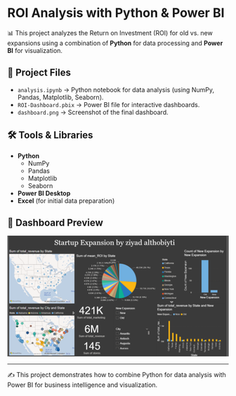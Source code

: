 # ROI Analysis with Python & Power BI

📊 This project analyzes the Return on Investment (ROI) for old vs. new expansions using a combination of **Python** for data processing and **Power BI** for visualization.

## 📂 Project Files
- `analysis.ipynb` → Python notebook for data analysis (using NumPy, Pandas, Matplotlib, Seaborn).
- `ROI-Dashboard.pbix` → Power BI file for interactive dashboards.
- `dashboard.png` → Screenshot of the final dashboard.

## 🛠 Tools & Libraries
- **Python**
  - NumPy
  - Pandas
  - Matplotlib
  - Seaborn
- **Power BI Desktop**
- **Excel** (for initial data preparation)

## 📸 Dashboard Preview
![Dashboard Screenshot](image.png)

---

✍️ This project demonstrates how to combine Python for data analysis with Power BI for business intelligence and visualization.

